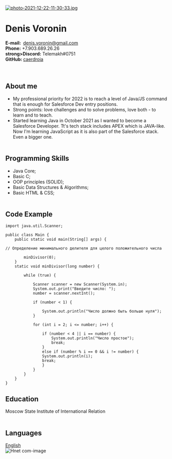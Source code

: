 [![photo-2021-12-22-11-30-33.jpg](https://i.postimg.cc/nrnW7ngV/photo-2021-12-22-11-30-33.jpg)](https://postimg.cc/G8Sznnb6)

# Denis Voronin <br>
**E-mail:&nbsp;** denis.voronin@gmail.com <br>
**Phone:** +7.903.689.26.26 <br>
**strong>Discord:** Telemakh#0751 <br>
**GitHub:&nbsp;**[caerdroia](https://github.com/caerdroia) <br><br><br>


## About me <br>
* My professional priority for 2022 is to reach a level of Java/JS command that is enough for Salesforce Dev entry positions.
* Strong points: love challenges and to solve problems, love both - to learn and to teach.
* Started learning Java in October 2021 as I wanted to become a Salesforce Developer. Tt's tech stack includes APEX which is JAVA-like. Now I'm learning JavaScript as it is also part of the Salesforce stack. Even a bigger one. <br><br>

## Programming Skills<br>
* Java Core;<br>
* Basic C;
* OOP principles (SOLID);
* Basic Data Structures & Algorithms;
* Basic HTML & CSS;<br><br>

## Code Example<br>
<pre><code>import java.util.Scanner;

public class Main {
    public static void main(String[] args) {

// Определение минимального делителя для целого положительного числа

        minDivisor(0);
    }
    static void minDivisor(long number) {

        while (true) {

            Scanner scanner = new Scanner(System.in);
            System.out.print("Введите число: ");
            number = scanner.nextInt();

            if (number < 1) {

                System.out.println("Число должно быть больше нуля");
            }

            for (int i = 2; i <= number; i++) {

                if (number < 4 || i == number) {
                    System.out.println("Число простое");
                    break;
                }
                else if (number % i == 0 && i != number) {
                System.out.println(i);
                break;
                }
            }
        }
    }
}
</pre></code>

## Education

Moscow State Institute of International Relation <br><br>

## Languages
[English](https://www.efset.org/cert/hfZsGb)<br>
![Hnet com-image](https://user-images.githubusercontent.com/92051076/147234611-664b06f3-6054-48b1-bed0-12a48bc8b446.png)







